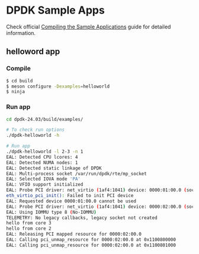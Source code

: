 # DPDK Sample Apps
Check official [Compiling the Sample Applications](https://doc.dpdk.org/guides/sample_app_ug/compiling.html) guide for detailed information.

## helloword app
### Compile
```bash
$ cd build
$ meson configure -Dexamples=helloworld
$ ninja
```
### Run app
```bash
cd dpdk-24.03/build/examples/

# To check run options
./dpdk-helloworld -h

# Run app
./dpdk-helloworld -l 2-3 -n 1 
EAL: Detected CPU lcores: 4
EAL: Detected NUMA nodes: 1
EAL: Detected static linkage of DPDK
EAL: Multi-process socket /var/run/dpdk/rte/mp_socket
EAL: Selected IOVA mode 'PA'
EAL: VFIO support initialized
EAL: Probe PCI driver: net_virtio (1af4:1041) device: 0000:01:00.0 (socket -1)
eth_virtio_pci_init(): Failed to init PCI device
EAL: Requested device 0000:01:00.0 cannot be used
EAL: Probe PCI driver: net_virtio (1af4:1041) device: 0000:02:00.0 (socket -1)
EAL: Using IOMMU type 8 (No-IOMMU)
TELEMETRY: No legacy callbacks, legacy socket not created
hello from core 3
hello from core 2
EAL: Releasing PCI mapped resource for 0000:02:00.0
EAL: Calling pci_unmap_resource for 0000:02:00.0 at 0x1100800000
EAL: Calling pci_unmap_resource for 0000:02:00.0 at 0x1100801000

```

